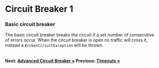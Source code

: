 # Circuit Breaker 1

### Basic circuit breaker
The basic circuit breaker breaks the circuit if a set number of consecutive of errors occur. When the circuit breaker is open no traffic will cross it, instead a `BrokenCircuitException` will be thrown. 

``` cs --region basicCircuitBreaker --source-file .\src\Program.cs --project .\src\PollyDemo.csproj 
```

#### Next: [Advanced Circuit Breaker &raquo;](advancedCircuitBreaker.md) Previous: [Timeouts &laquo;](timeout.md)